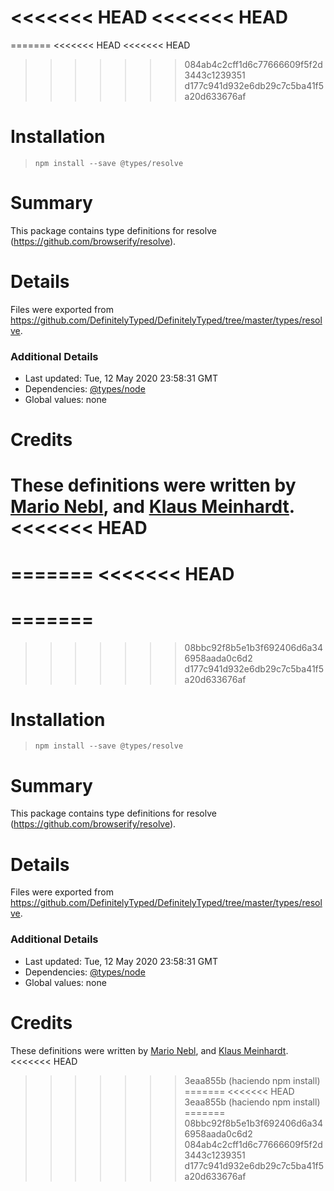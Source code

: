 <<<<<<< HEAD
<<<<<<< HEAD
=======
=======
<<<<<<< HEAD
<<<<<<< HEAD
>>>>>>> 084ab4c2cff1d6c77666609f5f2d3443c1239351
>>>>>>> d177c941d932e6db29c7c5ba41f5a20d633676af
# Installation
> `npm install --save @types/resolve`

# Summary
This package contains type definitions for resolve (https://github.com/browserify/resolve).

# Details
Files were exported from https://github.com/DefinitelyTyped/DefinitelyTyped/tree/master/types/resolve.

### Additional Details
 * Last updated: Tue, 12 May 2020 23:58:31 GMT
 * Dependencies: [@types/node](https://npmjs.com/package/@types/node)
 * Global values: none

# Credits
These definitions were written by [Mario Nebl](https://github.com/marionebl), and [Klaus Meinhardt](https://github.com/ajafff).
<<<<<<< HEAD
=======
=======
<<<<<<< HEAD
=======
=======
=======
>>>>>>> 08bbc92f8b5e1b3f692406d6a346958aada0c6d2
>>>>>>> d177c941d932e6db29c7c5ba41f5a20d633676af
# Installation
> `npm install --save @types/resolve`

# Summary
This package contains type definitions for resolve (https://github.com/browserify/resolve).

# Details
Files were exported from https://github.com/DefinitelyTyped/DefinitelyTyped/tree/master/types/resolve.

### Additional Details
 * Last updated: Tue, 12 May 2020 23:58:31 GMT
 * Dependencies: [@types/node](https://npmjs.com/package/@types/node)
 * Global values: none

# Credits
These definitions were written by [Mario Nebl](https://github.com/marionebl), and [Klaus Meinhardt](https://github.com/ajafff).
<<<<<<< HEAD
>>>>>>> 3eaa855b (haciendo npm install)
=======
<<<<<<< HEAD
>>>>>>> 3eaa855b (haciendo npm install)
=======
>>>>>>> 08bbc92f8b5e1b3f692406d6a346958aada0c6d2
>>>>>>> 084ab4c2cff1d6c77666609f5f2d3443c1239351
>>>>>>> d177c941d932e6db29c7c5ba41f5a20d633676af
